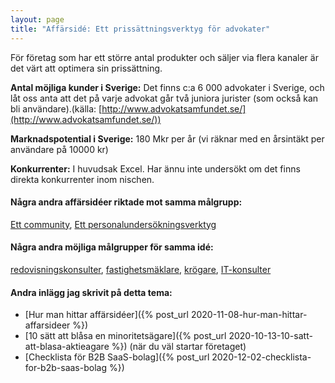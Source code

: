 ```yaml
---
layout: page
title: "Affärsidé: Ett prissättningsverktyg för advokater"
---
```

För företag som har ett större antal produkter och säljer via flera kanaler är det värt att optimera sin prissättning.

**Antal möjliga kunder i Sverige:** Det finns c:a 6 000 advokater i Sverige, och låt oss anta att det på varje advokat går två juniora jurister (som också kan bli användare).(källa: [http://www.advokatsamfundet.se/](http://www.advokatsamfundet.se/))

**Marknadspotential i Sverige:** 180 Mkr per år (vi räknar med en årsintäkt per användare på 10000 kr)

**Konkurrenter:** I huvudsak Excel. Har ännu inte undersökt om det finns direkta konkurrenter inom nischen.

#### Några andra affärsidéer riktade mot samma målgrupp:
[Ett community](/affarsideer/ett-community-for-advokater/), [Ett personalundersökningsverktyg](/affarsideer/ett-personalundersokningsverktyg-for-advokater/)


#### Några andra möjliga målgrupper för samma idé:
[redovisningskonsulter](/affarsideer/ett-prissattningsverktyg-for-redovisningskonsulter/), [fastighetsmäklare](/affarsideer/ett-prissattningsverktyg-for-fastighetsmaklare/), [krögare](/affarsideer/ett-prissattningsverktyg-for-krogare/), [IT-konsulter](/affarsideer/ett-prissattningsverktyg-for-it-konsulter/)

#### Andra inlägg jag skrivit på detta tema:
- [Hur man hittar affärsidéer]({% post_url 2020-11-08-hur-man-hittar-affarsideer %})
- [10 sätt att blåsa en minoritetsägare]({% post_url 2020-10-13-10-satt-att-blasa-aktieagare %}) (när du väl startar företaget)
- [Checklista för B2B SaaS-bolag]({% post_url 2020-12-02-checklista-for-b2b-saas-bolag %})

